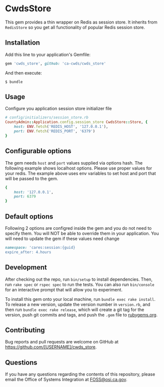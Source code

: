 # CwdsStore

This gem provides a thin wrapper on Redis as session store. It inherits from `RedisStore` so you get all functionality of popular Redis session store.

## Installation

Add this line to your application's Gemfile:

```ruby
gem 'cwds_store', github: 'ca-cwds/cwds_store'
```

And then execute:

    $ bundle

## Usage

Configure you application session store initializer file

```ruby
# config/initializers/session_store.rb
CountyAdmin::Application.config.session_store CwdsStore::Store, {
	host: ENV.fetch('REDIS_HOST', '127.0.0.1'),
	port: ENV.fetch('REDIS_PORT', '6379')
}
```

## Configurable options 

The gem needs `host` and `port` values supplied via options hash. The following example shows localhost options. Please use proper values for your redis. The example above uses env variables to set host and port that will be passed to the gem.

```ruby
{
    host: '127.0.0.1',
    port: 6379
}
```

## Default options

Following 2 options are configred inside the gem and you do not need to specify them. You will NOT be able to override them in your application. You will need to update the gem if these values need change

```ruby
namespace: 'cares:session:{guid}
expire_after: 4.hours
```

## Development

After checking out the repo, run `bin/setup` to install dependencies. Then, run `rake spec` or `rspec spec` to run the tests. You can also run `bin/console` for an interactive prompt that will allow you to experiment.

To install this gem onto your local machine, run `bundle exec rake install`. To release a new version, update the version number in `version.rb`, and then run `bundle exec rake release`, which will create a git tag for the version, push git commits and tags, and push the `.gem` file to [rubygems.org](https://rubygems.org).

## Contributing

Bug reports and pull requests are welcome on GitHub at https://github.com/[USERNAME]/cwds_store.

## Questions

If you have any questions regarding the contents of this repository, please email the Office of Systems Integration at FOSS@osi.ca.gov.
